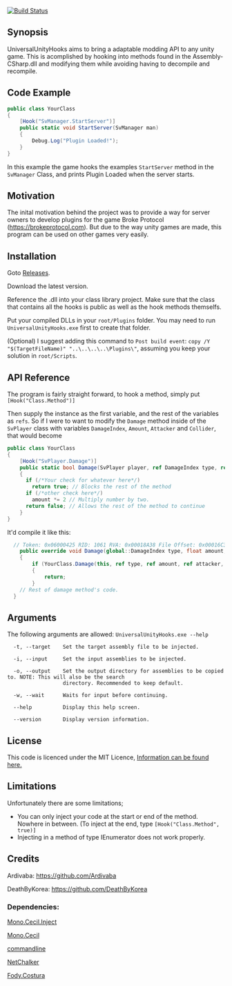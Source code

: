 [![Build Status](https://travis-ci.org/UserR00T/UniversalUnityHooks.svg?branch=master)](https://travis-ci.org/UserR00T/UniversalUnityHooks)

## Synopsis

UniversalUnityHooks aims to bring a adaptable modding API to any unity game. This is acomplished by hooking into methods found in the Assembly-CSharp.dll and modifying them while avoiding having to decompile and recompile.

## Code Example

```cs
public class YourClass
{
	[Hook("SvManager.StartServer")]
	public static void StartServer(SvManager man)
	{
		Debug.Log("Plugin Loaded!");
	}
}
```

In this example the game hooks the examples ``StartServer`` method in the ``SvManager`` Class, and prints Plugin Loaded when the server starts.
## Motivation

The inital motivation behind the project was to provide a way for server owners to develop plugins for the game Broke Protocol (https://brokeprotocol.com). But due to the way unity games are made, this program can be used on other games very easily.

## Installation
Goto [Releases](https://github.com/UserR00T/UniversalUnityHooks/releases).

Download the latest version.

Reference the .dll into your class library project. Make sure that the class that contains all the hooks is public as well as the hook methods themselfs.

Put your compiled DLLs in your ``root/Plugins`` folder. You may need to run ``UniversalUnityHooks.exe`` first to create that folder.

(Optional) I suggest adding this command to ``Post build event``: ``copy /Y "$(TargetFileName)" "..\..\..\..\Plugins\"``, assuming you keep your solution in ``root/Scripts``.

## API Reference

The program is fairly straight forward, to hook a method, simply put `[Hook("Class.Method")]` 

Then supply the instance as the first variable, and the rest of the variables as ``refs``.
So if I were to want to modify the ``Damage`` method inside of the ``SvPlayer`` class with variables ``DamageIndex``, ``Amount``, ``Attacker`` and ``Collider``, that would become
```cs
public class YourClass
{
    [Hook("SvPlayer.Damage")]
    public static bool Damage(SvPlayer player, ref DamageIndex type, ref float amount, ref ShPlayer attacker, ref Collider collider)
    {
      if (/*Your check for whatever here*/)
        return true; // Blocks the rest of the method
      if (/*other check here*/)
        amount *= 2 // Multiply number by two.
      return false; // Allows the rest of the method to continue
    }
}
```
It'd compile it like this:
```cs
  // Token: 0x06000425 RID: 1061 RVA: 0x00018A38 File Offset: 0x00016C38
	public override void Damage(global::DamageIndex type, float amount, global::ShPlayer attacker, Collider collider)
	{
		if (YourClass.Damage(this, ref type, ref amount, ref attacker, ref collider))
		{
			return;
		}
    // Rest of damage method's code.
  }
```

## Arguments
The following arguments are allowed:
``UniversalUnityHooks.exe --help``
```
  -t, --target    Set the target assembly file to be injected.

  -i, --input     Set the input assemblies to be injected.

  -o, --output    Set the output directory for assemblies to be copied to. NOTE: This will also be the search
                  directory. Recommended to keep default.

  -w, --wait      Waits for input before continuing.

  --help          Display this help screen.

  --version       Display version information.
```

## License

This code is licenced under the MIT Licence, [Information can be found here.](https://github.com/UserR00T/UniversalUnityHooks/blob/master/LICENSE)

## Limitations
Unfortunately there are some limitations;
- You can only inject your code at the start or end of the method. Nowhere in between. (To inject at the end, type ``[Hook("Class.Method", true)]``
- Injecting in a method of type IEnumerator does not work properly. 

## Credits

Ardivaba: https://github.com/Ardivaba

DeathByKorea: https://github.com/DeathByKorea

### Dependencies:
[Mono.Cecil.Inject](https://github.com/denikson/Mono.Cecil.Inject)

[Mono.Cecil](https://github.com/jbevain/cecil)

[commandline](https://github.com/commandlineparser/commandline)

[NetChalker](https://github.com/UserR00T/NetChalker)

[Fody.Costura](https://github.com/Fody/Costura)
